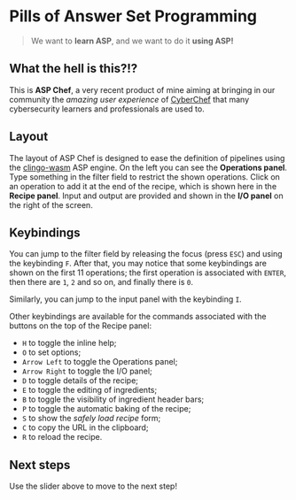 # Pills of Answer Set Programming

> We want to **learn ASP**, and we want to do it **using ASP!**

## What the hell is this?!?

This is **ASP Chef**, a very recent product of mine aiming at bringing in our community the _amazing user experience_ of [CyberChef](https://gchq.github.io/CyberChef/#recipe=From_Base64('A-Za-z0-9%2B/%3D',true,false)&input=V1c5MUlHTmhibTV2ZENCeWRXNGdRVk5RSUdobGNtVWdPaWc9) that many cybersecurity learners and professionals are used to.


## Layout

The layout of ASP Chef is designed to ease the definition of pipelines using the [clingo-wasm](https://github.com/domoritz/clingo-wasm) ASP engine.
On the left you can see the **Operations panel**.
Type something in the filter field to restrict the shown operations.
Click on an operation to add it at the end of the recipe, which is shown here in the **Recipe panel**.
Input and output are provided and shown in the **I/O panel** on the right of the screen.


## Keybindings

You can jump to the filter field by releasing the focus (press `ESC`) and using the keybinding `F`.
After that, you may notice that some keybindings are shown on the first 11 operations;
the first operation is associated with `ENTER`, then there are `1`, `2` and so on, and finally there is `0`.

Similarly, you can jump to the input panel with the keybinding `I`.

Other keybindings are available for the commands associated with the buttons on the top of the Recipe panel:
- `H` to toggle the inline help;
- `O` to set options;
- `Arrow Left` to toggle the Operations panel;
- `Arrow Right` to toggle the I/O panel;
- `D` to toggle details of the recipe;
- `E` to toggle the editing of ingredients;
- `B` to toggle the visibility of ingredient header bars;
- `P` to toggle the automatic baking of the recipe;
- `S` to show the _safely load recipe_ form;
- `C` to copy the URL in the clipboard;
- `R` to reload the recipe.


## Next steps

Use the slider above to move to the next step!
